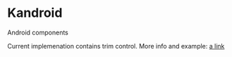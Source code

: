 Kandroid
========

Android components

Current implemenation contains trim control. More info and example: [a link](http://stormx1.github.io/Kandroid/)
